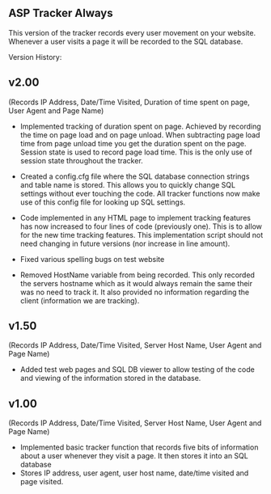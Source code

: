 ASP Tracker Always
-------------------

This version of the tracker records every user movement on your website. Whenever a user visits a page it will be recorded to the SQL database. 


Version History:

v2.00
------
(Records IP Address, Date/Time Visited, Duration of time spent on page, User Agent and Page Name)

+ Implemented tracking of duration spent on page. Achieved by recording the time on page load and on page unload. When subtracting page load time from page unload 
time you get the duration spent on the page. Session state is used to record page load time. This is the only use of session state throughout the tracker.

+ Created a config.cfg file where the SQL database connection strings and table name is stored. This allows you to quickly change SQL settings without ever touching 
the code. All tracker functions now make use of this config file for looking up SQL settings.

+ Code implemented in any HTML page to implement tracking features has now increased to four lines of code (previously one). This is to allow for the new time 
tracking features. This implementation script should not need changing in future versions (nor increase in line amount).

+ Fixed various spelling bugs on test website

- Removed HostName variable from being recorded. This only recorded the servers hostname which as it would always remain the same their was no need to track it. It 
also provided no information regarding the client (information we are tracking).

v1.50
------
(Records IP Address, Date/Time Visited, Server Host Name, User Agent and Page Name)

- Added test web pages and SQL DB viewer to allow testing of the code and viewing of the information stored in the database.

v1.00
------
(Records IP Address, Date/Time Visited, Server Host Name, User Agent and Page Name)

- Implemented basic tracker function that records five bits of information about a user whenever they visit a page. It then stores it into an SQL database
- Stores IP address, user agent, user host name, date/time visited and page visited.